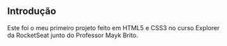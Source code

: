 ## Introdução

Este foi o meu primeiro projeto feito em HTML5 e CSS3 no curso Explorer da RocketSeat junto do Professor Mayk Brito.